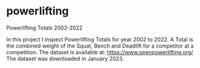 # powerlifting
Powerlifting Totals 2002-2022

In this project I inspect Powerlifting Totals for year 2002 to 2022. A Total is the combined weight of the Squat, Bench and Deadlift for a competitor at a competition.
The dataset is available at: https://www.openpowerlifting.org/
The dataset was downloaded in January 2023.
